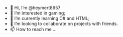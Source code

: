 - 👋 Hi, I’m @heymert8657
- 👀 I’m interested in gaming;
- 🌱 I’m currently learning C# and HTML;
- 💞️ I’m looking to collaborate on projects with friends. 
- 📫 How to reach me ...


<!---
heymert8657/heymert8657 is a ✨ special ✨ repository because its `README.md` (this file) appears on your GitHub profile.
You can click the Preview link to take a look at your changes.
--->
